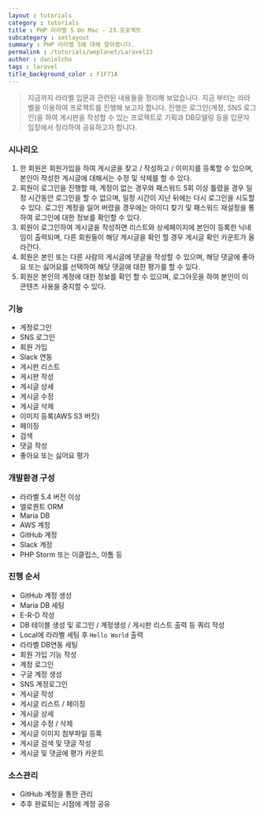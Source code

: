 ```yaml
---
layout : tutorials
category : tutorials
title : PHP 라라벨 5 On Mac - 23.프로젝트
subcategory : setlayout
summary : PHP 라라벨 5에 대해 알아봅니다.
permalink : /tutorials/weplanet/Laravel23
author : danielcho
tags : laravel
title_background_color : F1F71A
---
```






> 지금까지 라라벨 입문과 관련된 내용들을 정리해 보았습니다. 지금 부터는 라라벨을 이용하여 프로젝트를 진행해 보고자 합니다.
진행은 로그인(계정, SNS 로그인)을 하여 게시판을 작성할 수 있는 프로젝트로 기획과 DB모델링 등을 입문자 입장에서 정리하여 공유하고자 합니다.

### 시나리오

1. 한 회원은 회원가입을 하여 게시글을 찾고 / 작성하고 / 이미지를 등록할 수 있으며, 본인이 작성한 게시글에 대해서는 수정 및 삭제를 할 수 있다.
2. 회원이 로그인을 진행할 때, 계정이 없는 경우와 패스워드 5회 이상 틀렸을 경우 일정 시간동안 로그인을 할 수 없으며, 일정 시간이 지난 뒤에는 다시 로그인을 시도할 수 있다.
로그인 계정을 잃어 버렸을 경우에는 아이디 찾기 및 패스워드 재설정을 통하여 로그인에 대한 정보를 확인할 수 있다.
3. 회원이 로그인하여 게시글을 작성하면 리스트와 상세페이지에 본인이 등록한 닉네임이 출력되며, 다른 회원들이 해당 게시글을 확인 할 경우 게시글 확인 카운트가 올라간다.
4. 회원은 본인 또는 다른 사람의 게시글에 댓글을 작성할 수 있으며, 해당 댓글에 좋아요 또는 싫어요를 선택하여 해당 댓글에 대한 평가를 할 수 있다.
5. 회원은 본인의 계정에 대한 정보를 확인 할 수 있으며, 로그아웃을 하여 본인이 이 콘텐츠 사용을 중지할 수 있다.

### 기능

* 계정로그인
* SNS 로그인
* 회원 가입
* Slack 연동
* 게시판 리스트
* 게시판 작성
* 게시글 상세
* 게시글 수정
* 게시글 삭제
* 이미지 등록(AWS S3 버킷)
* 페이징
* 검색
* 댓글 작성
* 좋아요 또는 싫어요 평가

### 개발환경 구성

* 라라벨 5.4 버전 이상
* 엘로퀀트 ORM
* Maria DB
* AWS 계정
* GitHub 계정
* Slack 계정
* PHP Storm 또는 이클립스, 아톰 등

### 진행 순서

* GitHub 계정 생성
* Maria DB 세팅
* E-R-D 작성
* DB 테이블 생성 및 로그인 / 계정생성 / 게시판 리스트 출력 등 쿼리 작성
* Local에 라라벨 세팅 후 `Hello World` 출력
* 라라벨 DB연동 세팅
* 회원 가입 기능 작성
* 계정 로그인
* 구글 계정 생성
* SNS 계정로그인
* 게시글 작성
* 게시글 리스트 / 페이징
* 게시글 상세
* 게시글 수정 / 삭제
* 게시글 이미지 첨부파일 등록
* 게시글 검색 및 댓글 작성
* 게시글 및 댓글에 평가 카운트

### 소스관리

* GitHub 계정을 통한 관리
* 추후 완료되는 시점에 계정 공유
